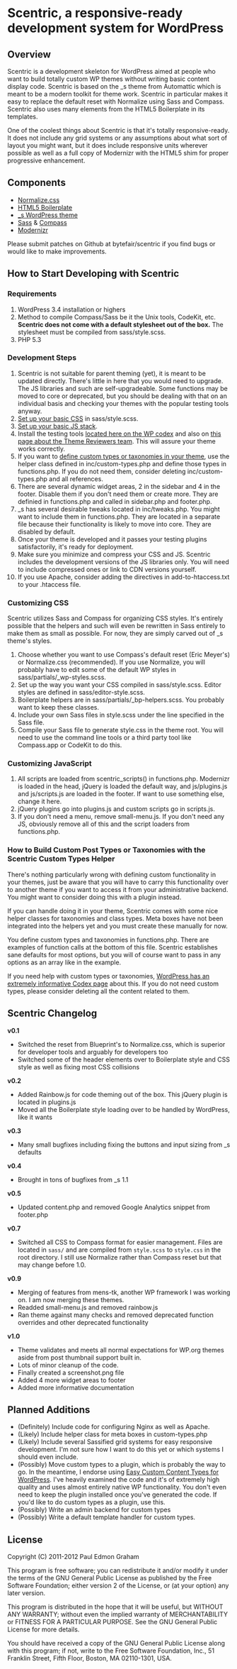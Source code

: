 # Scentric, a responsive-ready development system for WordPress

## Overview

Scentric is a development skeleton for WordPress aimed at people who want to build totally custom WP themes without writing basic content display code. Scentric is based on the _s theme from Automattic which is meant to be a modern toolkit for theme work. Scentric in particular makes it easy to replace the default reset with Normalize using Sass and Compass. Scentric also uses many elements from the HTML5 Boilerplate in its templates.

One of the coolest things about Scentric is that it's totally responsive-ready. It does not include any grid systems or any assumptions about what sort of layout you might want, but it does include responsive units wherever possible as well as a full copy of Modernizr with the HTML5 shim for proper progressive enhancement.

## Components

* [Normalize.css](http://necolas.github.com/normalize.css/)
* [HTML5 Boilerplate](http://html5boilerplate.com)
* [_s WordPress theme](https://github.com/Automattic/_s)
* [Sass](http://sass-lang.com) & [Compass](http://compass-style.org)
* [Modernizr](http://modernizr.com/)

Please submit patches on Github at bytefair/scentric if you find bugs or would like to make improvements.

## How to Start Developing with Scentric

### Requirements

1. WordPress 3.4 installation or highers
2. Method to compile Compass/Sass be it the Unix tools, CodeKit, etc. __Scentric does not come with a default stylesheet out of the box.__ The stylesheet must be compiled from sass/style.scss.
3. PHP 5.3

### Development Steps

1. Scentric is not suitable for parent theming (yet), it is meant to be updated directly. There's little in here that you would need to upgrade. The JS libraries and such are self-upgradeable. Some functions may be moved to core or deprecated, but you should be dealing with that on an individual basis and checking your themes with the popular testing tools anyway.
2. [Set up your basic CSS](#customizing-css) in sass/style.scss.
3. [Set up your basic JS stack](#customizing-js).
4. Install the testing tools [located here on the WP codex](http://codex.wordpress.org/Theme_Unit_Test) and also on [this page about the Theme Reviewers team](http://make.wordpress.org/themes/about/how-to-join-wptrt/). This will assure your theme works correctly.
5. If you want to [define custom types or taxonomies in your theme](#how-to-build-custom-post-types-or-taxonomies-with-the-scentric-custom-types-helper), use the helper class defined in inc/custom-types.php and define those types in functions.php. If you do not need them, consider deleting inc/custom-types.php and all references.
6. There are several dynamic widget areas, 2 in the sidebar and 4 in the footer. Disable them if you don't need them or create more. They are definied in functions.php and called in sidebar.php and footer.php.
7. _s has several desirable tweaks located in inc/tweaks.php. You might want to include them in functions.php. They are located in a separate file because their functionality is likely to move into core. They are disabled by default.
8. Once your theme is developed and it passes your testing plugins satisfactorily, it's ready for deployment.
9. Make sure you minimize and compress your CSS and JS. Scentric includes the development versions of the JS libraries only. You will need to include compressed ones or link to CDN versions yourself.
10. If you use Apache, consider adding the directives in add-to-htaccess.txt to your .htaccess file.

### Customizing CSS

Scentric utilizes Sass and Compass for organizing CSS styles. It's entirely possible that the helpers and such will even be rewritten in Sass entirely to make them as small as possible. For now, they are simply carved out of _s theme's styles.

1. Choose whether you want to use Compass's default reset (Eric Meyer's) or Normalize.css (recommended). If you use Normalize, you will probably have to edit some of the default WP styles in sass/partials/_wp-styles.scss.
2. Set up the way you want your CSS compiled in sass/style.scss. Editor styles are defined in sass/editor-style.scss.
3. Boilerplate helpers are in sass/partials/_bp-helpers.scss. You probably want to keep these classes.
4. Include your own Sass files in style.scss under the line specified in the Sass file.
5. Compile your Sass file to generate style.css in the theme root. You will need to use the command line tools or a third party tool like Compass.app or CodeKit to do this.

### <span id="customize-js">Customizing JavaScript</span>

1. All scripts are loaded from scentric_scripts() in functions.php. Modernizr is loaded in the head, jQuery is loaded the default way, and js/plugins.js and js/scripts.js are loaded in the footer. If want to use something else, change it here.
2. jQuery plugins go into plugins.js and custom scripts go in scripts.js.
3. If you don't need a menu, remove small-menu.js. If you don't need any JS, obviously remove all of this and the script loaders from functions.php.

### How to Build Custom Post Types or Taxonomies with the Scentric Custom Types Helper

There's nothing particularly wrong with defining custom functionality in your themes, just be aware that you will have to carry this functionality over to another theme if you want to access it from your administrative backend. You might want to consider doing this with a plugin instead.

If you can handle doing it in your theme, Scentric comes with some nice helper classes for taxonomies and class types. Meta boxes have not been integrated into the helpers yet and you must create these manually for now.

You define custom types and taxonomies in functions.php. There are examples of function calls at the bottom of this file. Scentric establishes sane defaults for most options, but you will of course want to pass in any options as an array like in the example.

If you need help with custom types or taxonomies, [WordPress has an extremely informative Codex page](http://codex.wordpress.org/Post_Types) about this. If you do not need custom types, please consider deleting all the content related to them.

## Scentric Changelog

__v0.1__

* Switched the reset from Blueprint's to Normalize.css, which is superior for developer tools and arguably for developers too
* Switched some of the header elements over to Boilerplate style and CSS style as well as fixing most CSS collisions

__v0.2__

* Added Rainbow.js for code theming out of the box. This jQuery plugin is located in plugins.js
* Moved all the Boilerplate style loading over to be handled by WordPress, like it wants

__v0.3__

* Many small bugfixes including fixing the buttons and input sizing from _s defaults

__v0.4__

* Brought in tons of bugfixes from _s 1.1

__v0.5__

* Updated content.php and removed Google Analytics snippet from footer.php

__v0.7__

* Switched all CSS to Compass format for easier management. Files are located in `sass/` and are compiled from `style.scss` to `style.css` in the root directory. I still use Normalize rather than Compass reset but that may change before 1.0.

__v0.9__

* Merging of features from mens-tk, another WP framework I was working on. I am now merging these themes.
* Readded small-menu.js and removed rainbow.js
* Ran theme against many checks and removed deprecated function overrides and other deprecated functionality

__v1.0__

* Theme validates and meets all normal expectations for WP.org themes aside from post thumbnail support built in.
* Lots of minor cleanup of the code.
* Finally created a screenshot.png file
* Added 4 more widget areas to footer
* Added more informative documentation

## Planned Additions

* (Definitely) Include code for configuring Nginx as well as Apache.
* (Likely) Include helper class for meta boxes in custom-types.php
* (Likely) Include several Sassified grid systems for easy responsive development. I'm not sure how I want to do this yet or which systems I should even include.
* (Possibly) Move custom types to a plugin, which is probably the way to go. In the meantime, I endorse using [Easy Custom Content Types for WordPress](http://codecanyon.net/item/easy-custom-content-types-for-wordpress/234182). I've heavily examined the code and it's of extremely high quality and uses almost entirely native WP functionality. You don't even need to keep the plugin installed once you've generated the code. If you'd like to do custom types as a plugin, use this.
* (Possibly) Write an admin backend for custom types
* (Possibly) Write a default template handler for custom types.

## License

Copyright (C) 2011-2012 Paul Edmon Graham

This program is free software; you can redistribute it and/or
modify it under the terms of the GNU General Public License
as published by the Free Software Foundation; either version 2
of the License, or (at your option) any later version.

This program is distributed in the hope that it will be useful,
but WITHOUT ANY WARRANTY; without even the implied warranty of
MERCHANTABILITY or FITNESS FOR A PARTICULAR PURPOSE.  See the
GNU General Public License for more details.

You should have received a copy of the GNU General Public License
along with this program; if not, write to the Free Software
Foundation, Inc., 51 Franklin Street, Fifth Floor, Boston, MA  02110-1301, USA.
